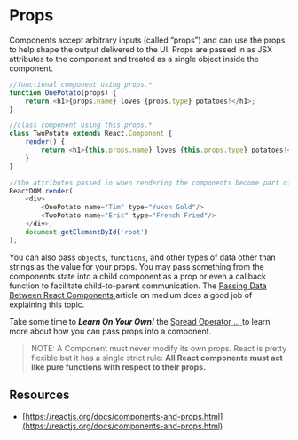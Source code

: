 # Props

Components accept arbitrary inputs (called “props”) and can use the props to help shape the output delivered to the UI. Props are passed in as JSX attributes to the component and treated as a single object inside the component.

``` js 
//functional component using props.*
function OnePotato(props) {
    return <h1>{props.name} loves {props.type} potatoes!</h1>;
}

//class component using this.props.*
class TwoPotato extends React.Component {
    render() {
        return <h1>{this.props.name} loves {this.props.type} potatoes!</h1>;
    }
}

//the attributes passed in when rendering the components become part of the props object inside the component
ReactDOM.render(
    <div>
        <OnePotato name="Tim" type="Yukon Gold"/>
        <TwoPotato name="Eric" type="French Fried"/>
    </div>,
    document.getElementById('root')
);
```

You can also pass  `objects`,  `functions`, and other types of data other than strings as the value for your props. You may pass something from the components state into a child component as a prop or even a callback function to facilitate child-to-parent communication. The  [Passing Data Between React Components ](https://medium.com/@ruthmpardee/passing-data-between-react-components-103ad82ebd17)  article on medium does a good job of explaining this topic.

Take some time to  _**Learn On Your Own!**_  the  [Spread Operator ... ](https://reactjs.org/docs/jsx-in-depth.html#spread-attributes)  to learn more about how you can pass props into a component.

> NOTE: A Component must never modify its own props. React is pretty flexible but it has a single strict rule:  **All React components must act like pure functions with respect to their props.**

## Resources

* [https://reactjs.org/docs/components-and-props.html](https://reactjs.org/docs/components-and-props.html)